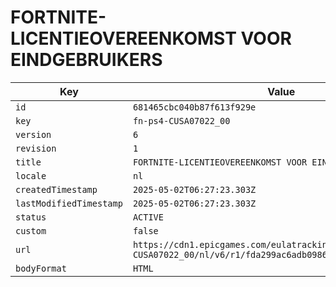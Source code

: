 # FORTNITE-LICENTIEOVEREENKOMST VOOR EINDGEBRUIKERS

| Key | Value |
| --- | ----- |
| `id` | `681465cbc040b87f613f929e` |
| `key` | `fn-ps4-CUSA07022_00` |
| `version` | `6` |
| `revision` | `1` |
| `title` | `FORTNITE-LICENTIEOVEREENKOMST VOOR EINDGEBRUIKERS` |
| `locale` | `nl` |
| `createdTimestamp` | `2025-05-02T06:27:23.303Z` |
| `lastModifiedTimestamp` | `2025-05-02T06:27:23.303Z` |
| `status` | `ACTIVE` |
| `custom` | `false` |
| `url` | `https://cdn1.epicgames.com/eulatracking-download/fn-ps4-CUSA07022_00/nl/v6/r1/fda299ac6adb0986bab867ee2a418b59.pdf` |
| `bodyFormat` | `HTML` |
